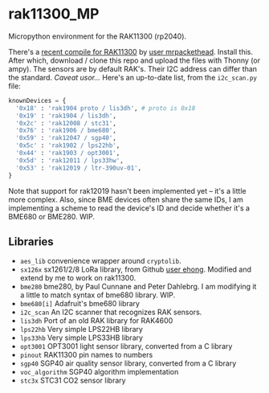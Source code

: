 # rak11300_MP

Micropython environment for the RAK11300 (rp2040).

There's a [recent compile for RAK11300](https://github.com/mrpackethead/rak11300_micropython) by [user mrpackethead](https://github.com/mrpackethead/). Install this. After which, download / clone this repo and upload the files with Thonny (or ampy). The sensors are by default RAK's. Their I2C address can differ than the standard. *Caveat usor...* Here's an up-to-date list, from the `i2c_scan.py` file:

```python
knownDevices = {
  '0x18' : 'rak1904 proto / lis3dh', # proto is 0x18
  '0x19' : 'rak1904 / lis3dh',
  '0x2c' : 'rak12008 / stc31',
  '0x76' : 'rak1906 / bme680',
  '0x59' : 'rak12047 / sgp40',
  '0x5c' : 'rak1902 / lps22hb',
  '0x44' : 'rak1903 / opt3001',
  '0x5d' : 'rak12011 / lps33hw',
  '0x53' : 'rak12019 / ltr-390uv-01',
}
```

Note that support for rak12019 hasn't been implemented yet – it's a little more complex. Also, since BME devices often share the same IDs, I am implementing a scheme to read the device's ID and decide whether it's a BME680 or BME280. WIP.

## Libraries

* `aes_lib`	convenience wrapper around `cryptolib`.
* `sx126x`	sx1261/2/8 LoRa library, from Github [user ehong](https://github.com/ehong-tl/micropySX126X). Modified and extend by me to work on rak11300.
* `bme280`	bme280, by Paul Cunnane and Peter Dahlebrg. I am modifying it a little to match syntax of bme680 library. WIP.
* `bme680[i]`	Adafruit's bme680 library
* `i2c_scan`	An I2C scanner that recognizes RAK sensors.
* `lis3dh`	Port of an old RAK library for RAK4600
* `lps22hb`	Very simple LPS22HB library
* `lps33hb`	Very simple LPS33HB library
* `opt3001`	OPT3001 light sensor library, converted from a C library
* `pinout`	RAK11300 pin names to numbers
* `sgp40`	SGP40 air quality sensor library, converted from a C library
* `voc_algorithm`	SGP40 algorithm implementation
* `stc3x`	STC31 CO2 sensor library



